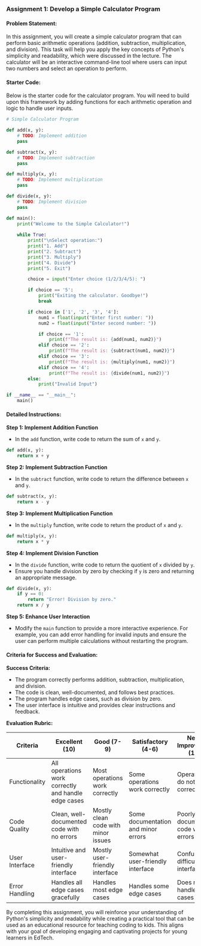 ### Assignment 1: Develop a Simple Calculator Program

#### Problem Statement:
In this assignment, you will create a simple calculator program that can perform basic arithmetic operations (addition, subtraction, multiplication, and division). This task will help you apply the key concepts of Python's simplicity and readability, which were discussed in the lecture. The calculator will be an interactive command-line tool where users can input two numbers and select an operation to perform.

#### Starter Code:
Below is the starter code for the calculator program. You will need to build upon this framework by adding functions for each arithmetic operation and logic to handle user inputs.

```python
# Simple Calculator Program

def add(x, y):
    # TODO: Implement addition
    pass

def subtract(x, y):
    # TODO: Implement subtraction
    pass

def multiply(x, y):
    # TODO: Implement multiplication
    pass

def divide(x, y):
    # TODO: Implement division
    pass

def main():
    print("Welcome to the Simple Calculator!")
    
    while True:
        print("\nSelect operation:")
        print("1. Add")
        print("2. Subtract")
        print("3. Multiply")
        print("4. Divide")
        print("5. Exit")

        choice = input("Enter choice (1/2/3/4/5): ")

        if choice == '5':
            print("Exiting the calculator. Goodbye!")
            break

        if choice in ['1', '2', '3', '4']:
            num1 = float(input("Enter first number: "))
            num2 = float(input("Enter second number: "))

            if choice == '1':
                print(f"The result is: {add(num1, num2)}")
            elif choice == '2':
                print(f"The result is: {subtract(num1, num2)}")
            elif choice == '3':
                print(f"The result is: {multiply(num1, num2)}")
            elif choice == '4':
                print(f"The result is: {divide(num1, num2)}")
        else:
            print("Invalid Input")

if __name__ == "__main__":
    main()
```

#### Detailed Instructions:

**Step 1: Implement Addition Function**
- In the `add` function, write code to return the sum of `x` and `y`.

```python
def add(x, y):
    return x + y
```

**Step 2: Implement Subtraction Function**
- In the `subtract` function, write code to return the difference between `x` and `y`.

```python
def subtract(x, y):
    return x - y
```

**Step 3: Implement Multiplication Function**
- In the `multiply` function, write code to return the product of `x` and `y`.

```python
def multiply(x, y):
    return x * y
```

**Step 4: Implement Division Function**
- In the `divide` function, write code to return the quotient of `x` divided by `y`.
- Ensure you handle division by zero by checking if `y` is zero and returning an appropriate message.

```python
def divide(x, y):
    if y == 0:
        return "Error! Division by zero."
    return x / y
```

**Step 5: Enhance User Interaction**
- Modify the `main` function to provide a more interactive experience. For example, you can add error handling for invalid inputs and ensure the user can perform multiple calculations without restarting the program.

#### Criteria for Success and Evaluation:

**Success Criteria:**
- The program correctly performs addition, subtraction, multiplication, and division.
- The code is clean, well-documented, and follows best practices.
- The program handles edge cases, such as division by zero.
- The user interface is intuitive and provides clear instructions and feedback.

**Evaluation Rubric:**

| Criteria                  | Excellent (10) | Good (7-9) | Satisfactory (4-6) | Needs Improvement (1-3) |
|---------------------------|----------------|------------|--------------------|-------------------------|
| Functionality             | All operations work correctly and handle edge cases | Most operations work correctly | Some operations work correctly | Operations do not work correctly |
| Code Quality              | Clean, well-documented code with no errors | Mostly clean code with minor issues | Some documentation and minor errors | Poorly documented code with errors |
| User Interface            | Intuitive and user-friendly interface | Mostly user-friendly interface | Somewhat user-friendly interface | Confusing or difficult interface |
| Error Handling            | Handles all edge cases gracefully | Handles most edge cases | Handles some edge cases | Does not handle edge cases |

By completing this assignment, you will reinforce your understanding of Python's simplicity and readability while creating a practical tool that can be used as an educational resource for teaching coding to kids. This aligns with your goal of developing engaging and captivating projects for young learners in EdTech.